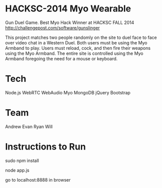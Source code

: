HACKSC-2014 Myo Wearable
=========================
Gun Duel Game. Best Myo Hack Winner at HACKSC FALL 2014
http://challengepost.com/software/gunslinger

This project matches two people randomly on the site to duel face to face over video chat in a Western Duel. Both users must be using the Myo Armband to play. Users must reload, cock, and then fire their weapons using the Myo Armband. The entire site is controlled using the Myo Armband foregoing the need for a mouse or keyboard.

Tech
====
Node.js
WebRTC
WebAudio
Myo
MongoDB
jQuery
Bootstrap

Team
====
Andrew
Evan
Ryan
Will

Instructions to Run
====

sudo npm install

node app.js

go to localhost:8888 in browser



